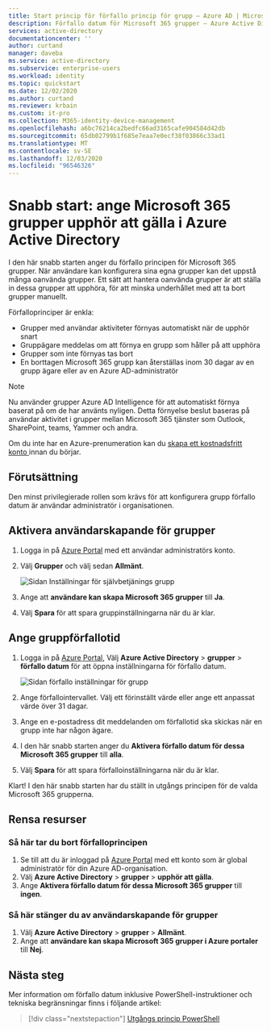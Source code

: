 ```yaml
---
title: Start princip för förfallo princip för grupp – Azure AD | Microsoft Docs
description: Förfallo datum för Microsoft 365 grupper – Azure Active Directory
services: active-directory
documentationcenter: ''
author: curtand
manager: daveba
ms.service: active-directory
ms.subservice: enterprise-users
ms.workload: identity
ms.topic: quickstart
ms.date: 12/02/2020
ms.author: curtand
ms.reviewer: krbain
ms.custom: it-pro
ms.collection: M365-identity-device-management
ms.openlocfilehash: a6bc76214ca2bedfc66ad3165cafe904584d42db
ms.sourcegitcommit: 65db02799b1f685e7eaa7e0ecf38f03866c33ad1
ms.translationtype: MT
ms.contentlocale: sv-SE
ms.lasthandoff: 12/03/2020
ms.locfileid: "96546326"
---
```

# <a name="quickstart-set-microsoft-365-groups-to-expire-in-azure-active-directory"></a>Snabb start: ange Microsoft 365 grupper upphör att gälla i Azure Active Directory

I den här snabb starten anger du förfallo principen för Microsoft 365 grupper. När användare kan konfigurera sina egna grupper kan det uppstå många oanvända grupper. Ett sätt att hantera oanvända grupper är att ställa in dessa grupper att upphöra, för att minska underhållet med att ta bort grupper manuellt.

Förfalloprinciper är enkla:

- Grupper med användar aktiviteter förnyas automatiskt när de upphör snart
- Gruppägare meddelas om att förnya en grupp som håller på att upphöra
- Grupper som inte förnyas tas bort
- En borttagen Microsoft 365 grupp kan återställas inom 30 dagar av en grupp ägare eller av en Azure AD-administratör

> [!NOTE]
> Nu använder grupper Azure AD Intelligence för att automatiskt förnya baserat på om de har använts nyligen. Detta förnyelse beslut baseras på användar aktivitet i grupper mellan Microsoft 365 tjänster som Outlook, SharePoint, teams, Yammer och andra.

Om du inte har en Azure-prenumeration kan du [skapa ett kostnadsfritt konto ](https://azure.microsoft.com/free/) innan du börjar.

## <a name="prerequisite"></a>Förutsättning

 Den minst privilegierade rollen som krävs för att konfigurera grupp förfallo datum är användar administratör i organisationen.

## <a name="turn-on-user-creation-for-groups"></a>Aktivera användarskapande för grupper

1. Logga in på [Azure Portal](https://portal.azure.com) med ett användar administratörs konto.

2. Välj **Grupper** och välj sedan **Allmänt**.
  
   ![Sidan Inställningar för självbetjänings grupp](./media/groups-quickstart-expiration/self-service-settings.png)

3. Ange att  **användare kan skapa Microsoft 365 grupper** till **Ja**.

4. Välj **Spara** för att spara gruppinställningarna när du är klar.

## <a name="set-group-expiration"></a>Ange gruppförfallotid

1. Logga in på [Azure Portal](https://portal.azure.com), Välj **Azure Active Directory**  >  **grupper**  >  **förfallo datum** för att öppna inställningarna för förfallo datum.
  
   ![Sidan förfallo inställningar för grupp](./media/groups-quickstart-expiration/expiration-settings.png)

2. Ange förfallointervallet. Välj ett förinställt värde eller ange ett anpassat värde över 31 dagar. 

3. Ange en e-postadress dit meddelanden om förfallotid ska skickas när en grupp inte har någon ägare.

4. I den här snabb starten anger du **Aktivera förfallo datum för dessa Microsoft 365 grupper** till **alla**.

5. Välj **Spara** för att spara förfalloinställningarna när du är klar.

Klart! I den här snabb starten har du ställt in utgångs principen för de valda Microsoft 365 grupperna.

## <a name="clean-up-resources"></a>Rensa resurser

### <a name="to-remove-the-expiration-policy"></a>Så här tar du bort förfalloprincipen

1. Se till att du är inloggad på [Azure Portal](https://portal.azure.com) med ett konto som är global administratör för din Azure AD-organisation.
2. Välj **Azure Active Directory**  >  **grupper**  >  **upphör att gälla**.
3. Ange **Aktivera förfallo datum för dessa Microsoft 365 grupper** till **ingen**.

### <a name="to-turn-off-user-creation-for-groups"></a>Så här stänger du av användarskapande för grupper

1. Välj **Azure Active Directory**  >  **grupper**  >  **Allmänt**. 
2. Ange att **användare kan skapa Microsoft 365 grupper i Azure portaler** till **Nej**.

## <a name="next-steps"></a>Nästa steg

Mer information om förfallo datum inklusive PowerShell-instruktioner och tekniska begränsningar finns i följande artikel:

> [!div class="nextstepaction"]
> [Utgångs princip PowerShell](groups-lifecycle.md)
